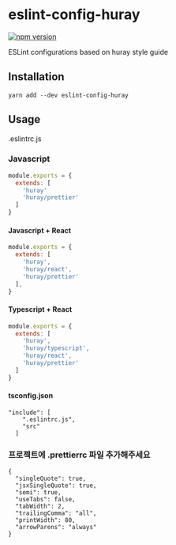 # eslint-config-huray
[![npm version](https://badge.fury.io/js/eslint-config-huray.svg)](https://badge.fury.io/js/eslint-config-huray)

ESLint configurations based on huray style guide

## Installation
```
yarn add --dev eslint-config-huray
```

## Usage
.eslintrc.js

### Javascript
```javascript
module.exports = {
  extends: [
    'huray'
    'huray/prettier'
  ]
}
```

#### Javascript + React
```js
module.exports = {
  extends: [
    'huray',
    'huray/react',
    'huray/prettier'
  ],
}
``` 


#### Typescript + React
```javascript
module.exports = {
  extends: [
    'huray',
    'huray/typescript',
    'huray/react',
    'huray/prettier'
  ]
}
```
#### tsconfig.json
```
"include": [
    ".eslintrc.js",
    "src"
  ]
  ```
  
### 프로젝트에 .prettierrc 파일 추가해주세요
 
  ```
 {
    "singleQuote": true,
    "jsxSingleQuote": true,
    "semi": true,
    "useTabs": false,
    "tabWidth": 2,
    "trailingComma": "all",
    "printWidth": 80,
    "arrowParens": "always"
}
```

